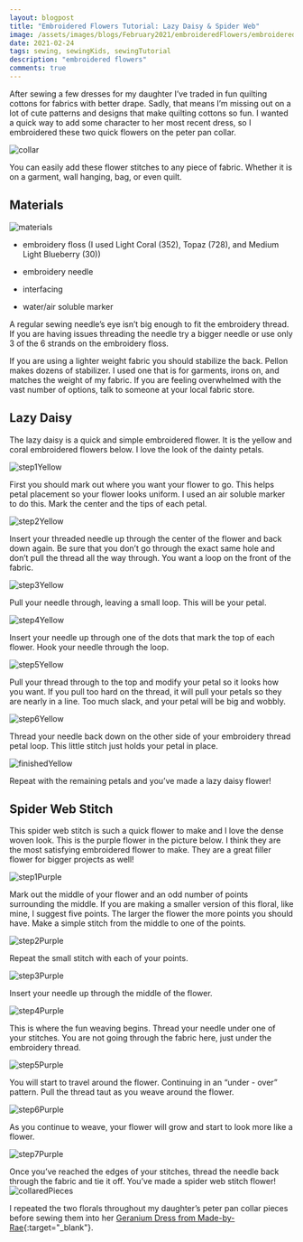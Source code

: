 ```yaml
---
layout: blogpost
title: "Embroidered Flowers Tutorial: Lazy Daisy & Spider Web"
image: /assets/images/blogs/February2021/embroideredFlowers/embroideredFlowersMain.jpg
date: 2021-02-24
tags: sewing, sewingKids, sewingTutorial
description: "embroidered flowers"
comments: true
---
```


After sewing a few dresses for my daughter I’ve traded in fun quilting cottons for fabrics with better drape. Sadly, that means I’m missing out on a lot of cute patterns and designs that make quilting cottons so fun. I wanted a quick way to add some character to her most recent dress, so I embroidered these two quick flowers on the peter pan collar. 

![collar](/assets/images/blogs/February2021/embroideredFlowers/collarDress.jpg)

You can easily add these flower stitches to any piece of fabric. Whether it is on a garment, wall hanging, bag, or even quilt. 

## Materials

![materials](/assets/images/blogs/February2021/embroideredFlowers/materials.jpg)

* embroidery floss (I used Light Coral (352), Topaz (728), and Medium Light Blueberry (30))

* embroidery needle 

* interfacing 

* water/air soluble marker

A regular sewing needle’s eye isn’t big enough to fit the embroidery thread. If you are having issues threading the needle try a bigger needle or use only 3 of the 6 strands on the embroidery floss.

If you are using a lighter weight fabric you should stabilize the back. Pellon makes dozens of stabilizer. I used one that is for garments, irons on, and matches the weight of my fabric. If you are feeling overwhelmed with the vast number of options, talk to someone at your local fabric store.

## Lazy Daisy

The lazy daisy is a quick and simple embroidered flower. It is the yellow and coral embroidered flowers below. I love the look of the dainty petals.

![step1Yellow](/assets/images/blogs/February2021/embroideredFlowers/step1First.jpg)

First you should mark out where you want your flower to go. This helps petal placement so your flower looks uniform. I used an air soluble marker to do this. Mark the center and the tips of each petal. 

![step2Yellow](/assets/images/blogs/February2021/embroideredFlowers/step2First.jpg)

Insert your threaded needle up through the center of the flower and back down again. Be sure that you don’t go through the exact same hole and don’t pull the thread all the way through. You want a loop on the front of the fabric.

![step3Yellow](/assets/images/blogs/February2021/embroideredFlowers/step3First.jpg)

Pull your needle through, leaving a small loop. This will be your petal.

![step4Yellow](/assets/images/blogs/February2021/embroideredFlowers/step4First.jpg)

Insert your needle up through one of the dots that mark the top of each flower. Hook your needle through the loop. 

![step5Yellow](/assets/images/blogs/February2021/embroideredFlowers/step5First.jpg)

Pull your thread through to the top and modify your petal so it looks how you want. If you pull too hard on the thread, it will pull your petals so they are nearly in a line. Too much slack, and your petal will be big and wobbly. 

![step6Yellow](/assets/images/blogs/February2021/embroideredFlowers/step6First.jpg)

Thread your needle back down on the other side of your embroidery thread petal loop. This little stitch just holds your petal in place. 

![finishedYellow](/assets/images/blogs/February2021/embroideredFlowers/finishedFirst.jpg)

Repeat with the remaining petals and you’ve made a lazy daisy flower!

## Spider Web Stitch

This spider web stitch is such a quick flower to make and I love the dense woven look. This is the purple flower in the picture below. I think they are the most satisfying embroidered flower to make. They are a great filler flower for bigger projects as well!

![step1Purple](/assets/images/blogs/February2021/embroideredFlowers/step1Second.jpg)

Mark out the middle of your flower and an odd number of points surrounding the middle. If you are making a smaller version of this floral, like mine, I suggest five points. The larger the flower the more points you should have. Make a simple stitch from the middle to one of the points. 

![step2Purple](/assets/images/blogs/February2021/embroideredFlowers/step2Second.jpg)

Repeat the small stitch with each of your points. 

![step3Purple](/assets/images/blogs/February2021/embroideredFlowers/step3Second.jpg)

Insert your needle up through the middle of the flower.

![step4Purple](/assets/images/blogs/February2021/embroideredFlowers/step4Second.jpg)

This is where the fun weaving begins. Thread your needle under one of your stitches. You are not going through the fabric here, just under the embroidery thread.

![step5Purple](/assets/images/blogs/February2021/embroideredFlowers/step5Second.jpg)

You will start to travel around the flower. Continuing in an “under - over” pattern. Pull the thread taut as you weave around the flower.  

![step6Purple](/assets/images/blogs/February2021/embroideredFlowers/step6Second.jpg)

As you continue to weave, your flower will grow and start to look more like a flower. 

![step7Purple](/assets/images/blogs/February2021/embroideredFlowers/step7Second.jpg)

Once you’ve reached the edges of your stitches, thread the needle back through the fabric and tie it off. You’ve made a spider web stitch flower!
![collaredPieces](/assets/images/blogs/February2021/embroideredFlowers/collaredPieces.jpg)

I repeated the two florals throughout my daughter’s peter pan collar pieces before sewing them into her [Geranium Dress from Made-by-Rae](https://shop.made-by-rae.com/products/geranium-dress){:target="_blank"}. 
